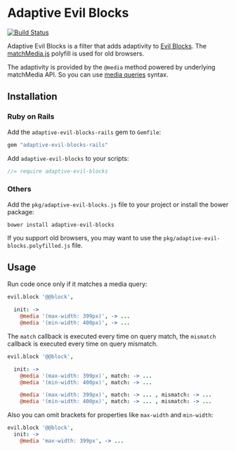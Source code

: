 # Adaptive Evil Blocks

[![Build Status](https://travis-ci.org/outpunk/adaptive-evil-blocks.svg?branch=master)](https://travis-ci.org/outpunk/adaptive-evil-blocks)

[Evil Blocks]:    https://github.com/ai/evil-blocks/
[matchMedia.js]:  https://github.com/paulirish/matchMedia.js/
[media queries]:  http://www.w3.org/TR/css3-mediaqueries/

Adaptive Evil Blocks is a filter that adds adaptivity to [Evil Blocks].
The [matchMedia.js] polyfill is used for old browsers.

The adaptivity is provided by the `@media` method powered by underlying
matchMedia API. So you can use [media queries] syntax.

## Installation

### Ruby on Rails

Add the `adaptive-evil-blocks-rails` gem to `Gemfile`:

```ruby
gem "adaptive-evil-blocks-rails"
```

Add `adaptive-evil-blocks` to your scripts:

```js
//= require adaptive-evil-blocks
```

### Others
Add the `pkg/adaptive-evil-blocks.js` file to your project or install
the bower package:

```
bower install adaptive-evil-blocks
```

If you support old browsers, you may want to use the
`pkg/adaptive-evil-blocks.polyfilled.js` file.


## Usage

Run code once only if it matches a media query:
```coffee
evil.block '@@block',

  init: ->
    @media '(max-width: 399px)', -> ...
    @media '(min-width: 400px)', -> ...

```

The `match` callback is executed every time on query match, the `mismatch`
callback is executed every time on query mismatch.

```coffee
evil.block '@@block',

  init: ->
    @media '(max-width: 399px)', match: -> ...
    @media '(min-width: 400px)', match: -> ...

    @media '(max-width: 399px)', match: -> ... , mismatch: -> ...
    @media '(min-width: 400px)', match: -> ... , mismatch: -> ...
```

Also you can omit brackets for properties like `max-width` and `min-width`:

```coffee
evil.block '@@block',
  init: ->
    @media 'max-width: 399px', -> ...
```
